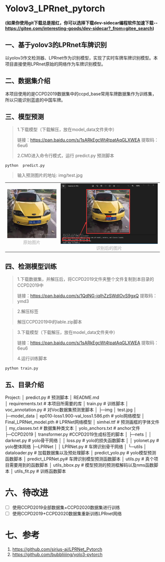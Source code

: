 # Yolov3_LPRnet_pytorch
**(如果你使用git下载总是报红，你可以选择下载dev-sidecar编程软件加速下载--https://gitee.com/interesting-goods/dev-sidecar?_from=gitee_search)**

## 一、基于yolov3的LPRnet车牌识别

以yolov3作文检测器、LPRnet作为识别模型，实现了实时车牌车牌识别模型。本项目直接使用LPRnet原始的网络作为车牌识别模型。
## 二、数据集介绍
本项目使用的是CCPD2019数据集中的ccpd_base常用车牌数据集作为训练集，所以只能识别蓝底的中国车牌。

## 三、模型预测

> 1.下载模型（下载解压，放在model_data文件夹中）
>
> 链接：https://pan.baidu.com/s/1sARkEgcWt4tpatAqGLXWEA 提取码：6eu6
>
> 2.CMD进入命令行模式，运行 predict.py  预测脚本

~~~
python  predict.py
~~~

> 输入预测图片的地址:  img/test.jpg

<table rules="none" align="center"> 	
    <tr> 		
        <td> 			
            <center> 				
                <img src=".\img\test.jpg" width="100%" /> 				
                <br/> 				
                <font color="AAAAAA">原始图片</font> 			
            </center> 		
        </td> 		
        <td> 			
            <center> 				
                <img src=".\img\test_predict1.jpg" width="100%" /> 				
                <br/> 				
                <font color="AAAAAA">识别后的图片</font> 			
            </center> 		
        </td> 	
    </tr> 
</table>


## 四、检测模型训练

> 1.下载数据集，并解压后，将CCPD2019文件夹整个文件复制到本目录的CCPD2019中
>
> 链接：https://pan.baidu.com/s/1QdNG-iqIhZzSWdlOvS9gxQ 提取码：ymd3

> 2.解压标签
>
> 解压CCPD2019中的lable.zip脚本

> 3.下载模型（下载解压，放在model_data文件夹中）
>
> 链接：https://pan.baidu.com/s/1sARkEgcWt4tpatAqGLXWEA 提取码：6eu6
>
> 4.运行训练脚本

~~~
python train.py
~~~


## 五、目录介绍

Project:
│  predict.py   # 预测脚本
│  README.md    
│  requirements.txt # 本项目所需要的库
│  train.py         # 训练脚本
│  voc_annotation.py    # 对Voc数据集预测里脚本
│
├─img
│      test.jpg
│
├─model_data
│      ep010-loss1.900-val_loss1.586.pth    # yolo网络模型
│      Final_LPRNet_model.pth  # LPRNet网络模型
│      simhei.ttf       # 预测画框的字体文件
│      my_classes.txt  # 数据集种类文本
│      yolo_anchors.txt # anchor文件
├─CCPD2019
│	  transformer.py  #CCPD2019生成标签的脚本
│
├─nets
│  │  darknet.py        # yolo骨干网络
│  │  loss.py           # yolo的损失函数脚本
│  │  yolonet.py        # yolo整体网络
├─LPRNet
│  │  LPRNet.py        # 车牌识别骨干网络
│
└─utils
    │  dataloader.py    # 加载数据集以及预处理脚本
    │  predict_yolo.py  # yolo模型预测函数脚本
    │  predict_LPRNet.py# 车牌识别模型预测函数脚本
    │  utils.py         # 真个项目需要用到的函数脚本
    │  utils_bbox.py    # 模型预测的预测框解码以及nms函数脚本
    │  utils_fit.py     # 训练函数脚本


# 六、待改进

- [ ] 使用CCPD2019全部数据集+CCPD2020数据集进行训练
- [ ] 使用CCPD2019+CCPD2020数据集重新训练LPRnet网络

# 七、参考

1. https://github.com/sirius-ai/LPRNet_Pytorch
2. https://github.com/bubbliiiing/yolo3-pytorch
